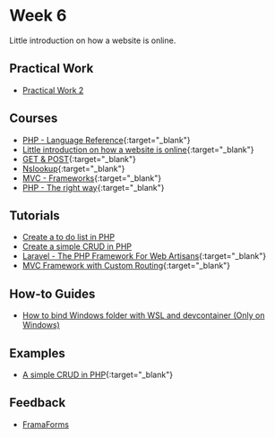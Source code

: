 # Week 6

Little introduction on how a website is online.

## Practical Work

- [Practical Work 2](/web-course/practical-works/practical-work-2/)

## Courses

- [PHP - Language Reference](https://www.php.net/manual/en/langref.php){:target="_blank"}
- [Little introduction on how a website is online](https://heig-vd-dai-course.github.io/heig-vd-dai-course/11-smtp-and-telnet/#5){:target="_blank"}
- [GET & POST](https://www.w3schools.com/tags/ref_httpmethods.asp){:target="_blank"}
- [Nslookup](http://www.steves-internet-guide.com/using-nslookup/){:target="_blank"}
- [MVC - Frameworks](https://www.w3schools.in/mvc-architecture){:target="_blank"}
- [PHP - The right way](https://phptherightway.com/#welcome){:target="_blank"}

## Tutorials

- [Create a to do list in PHP](/web-course/tutorials/create-a-todo-list-in-php/)
- [Create a simple CRUD in PHP](/web-course/tutorials/create-a-simple-crud-in-php/)
- [Laravel - The PHP Framework For Web Artisans](https://laravel.com/docs/10.x){:target="_blank"}
- [MVC Framework with Custom Routing](https://youtu.be/2eebptXfEvw?t=17590&si=kuJhRkHRJf1G1MMp){:target="_blank"}

## How-to Guides

- [How to bind Windows folder with WSL and devcontainer (Only on Windows)](/web-course/how-to-guides/how-to-bind-windows-folder-with-wsl-and-devcontainer/)

## Examples

- [A simple CRUD in PHP](https://github.com/HEIG-VD-WEB/crud-product){:target="_blank"}

## Feedback

- [FramaForms](https://framaforms.org/feedback-cours-de-technologies-web-1698933856)
